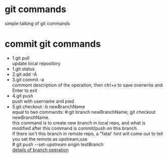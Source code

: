 # git commands
simple talking of git commands

# commit git commands
<ul>
<li>1.git pull <br>
    update local repository
</li>
<li>1.git status</li>
<li>2.git add -A</li>
<li>3.git commit -a <br>
  commont description of the operation, then ctrl+x to save overwrite and Enter to exit
  </li>
<li>4.git push <br>
  push with username and pwd<br>
</li>
<li>
    5.git checkout -b newBranchName<br>
    equal to two commands: #:git branch newBranchName; git checkout newBranchName.<br>
    this command is to create new branch in local repo, and what is modified after this command is commit/push on this branch.<br>
    If there isn't this branch in remote repo, a "fatal' hint will come out to tell you set the remote as upstream,use <br>
    # git push --set-upstream origin testBranch <br>
    <a href="https://git-scm.com/book/zh/v2/Git-%E5%88%86%E6%94%AF-%E5%88%86%E6%94%AF%E7%9A%84%E6%96%B0%E5%BB%BA%E4%B8%8E%E5%90%88%E5%B9%B6">details of branch operation</a>
</li>
</ul>
